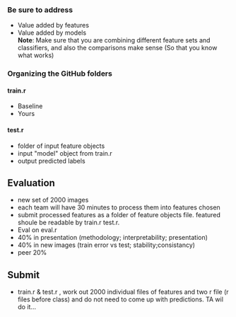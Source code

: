 ### 
### Be sure to address
- Value added by features  
- Value added by models  
**Note**: Make sure that you are combining different feature sets and classifiers, and also the comparisons make sense (So that you know what works)

### Organizing the GitHub folders
#### train.r
- Baseline
- Yours

#### test.r  
- folder of input feature objects
- input "model" object from train.r
- output predicted labels  
  
## Evaluation
- new set of 2000 images
- each team will have 30 minutes to process them into features chosen
- submit processed features as a folder of feature objects file. featured shoule be readable by train.r test.r.
- Eval on eval.r
- 40% in presentation (methodology; interpretability; presentation)
- 40% in new images (train error vs test; stability;consistancy)
- peer 20%

## Submit
- train.r & test.r , work out 2000 individual files of features and two r file (r files before class) and do not need to come up with predictions. TA wil do it...

